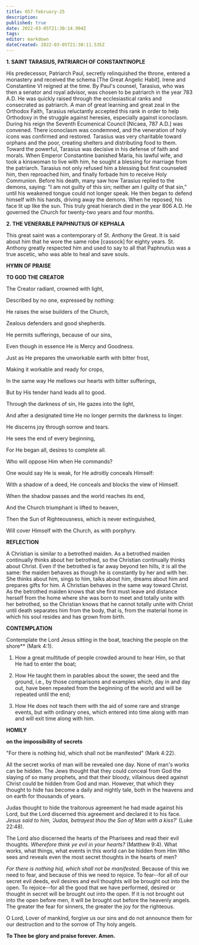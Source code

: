 ```yaml
---
title: 057-february-25
description: 
published: true
date: 2022-03-05T21:30:14.994Z
tags: 
editor: markdown
dateCreated: 2022-03-05T21:30:11.535Z
---
```


**1. SAINT TARASIUS, PATRIARCH OF CONSTANTINOPLE**

His predecessor, Patriarch Paul, secretly relinquished the throne, entered a monastery and received the schema [The Great Angelic Habit]. Irene and Constantine VI reigned at the time. By Paul's counsel, Tarasius, who was then a senator and royal advisor, was chosen to be patriarch in the year 783 A.D. He was quickly raised through the ecclesiastical ranks and consecrated as patriarch. A man of great learning and great zeal in the Orthodox Faith, Tarasius reluctantly accepted this rank in order to help Orthodoxy in the struggle against heresies, especially against iconoclasm. During his reign the Seventh Ecumenical Council [Nicaea, 787 A.D.] was convened. There iconoclasm was condemned, and the veneration of holy icons was confirmed and restored. Tarasius was very charitable toward orphans and the poor, creating shelters and distributing food to them. Toward the powerful, Tarasius was decisive in his defense of faith and morals. When Emperor Constantine banished Maria, his lawful wife, and took a kinswoman to live with him, he sought a blessing for marriage from the patriarch. Tarasius not only refused him a blessing but first counseled him, then reproached him, and finally forbade him to receive Holy Communion. Before his death, many saw how Tarasius replied to the demons, saying: "I am not guilty of this sin; neither am I guilty of that sin," until his weakened tongue could not longer speak. He then began to defend himself with his hands, driving away the demons. When he reposed, his face lit up like the sun. This truly great hierarch died in the year 806 A.D. He governed the Church for twenty-two years and four months.

**2. THE VENERABLE PAPHNUTIUS OF KEPHALA**

This great saint was a contemporary of St. Anthony the Great. It is said about him that he wore the same robe [cassock] for eighty years. St. Anthony greatly respected him and used to say to all that Paphnutius was a true ascetic, who was able to heal and save souls.



**HYMN OF PRAISE**

**TO GOD THE CREATOR**

The Creator radiant, crowned with light,

Described by no one, expressed by nothing:

He raises the wise builders of the Church,

Zealous defenders and good shepherds.

He permits sufferings, because of our sins,

Even though in essence He is Mercy and Goodness.

Just as He prepares the unworkable earth with bitter frost,

Making it workable and ready for crops,

In the same way He mellows our hearts with bitter sufferings,

But by His tender hand leads all to good.

Through the darkness of sin, He gazes into the light,

And after a designated time He no longer permits the darkness to linger.

He discerns joy through sorrow and tears.

He sees the end of every beginning,

For He began all, desires to complete all.

Who will oppose Him when He commands?

One would say He is weak, for He adroitly conceals Himself:

With a shadow of a deed, He conceals and blocks the view of Himself.

When the shadow passes and the world reaches its end,

And the Church triumphant is lifted to heaven,

Then the Sun of Righteousness, which is never extinguished,

Will cover Himself with the Church, as with porphyry.


**REFLECTION**

A Christian is similar to a betrothed maiden. As a betrothed maiden continually thinks about her betrothed, so the Christian continually thinks about Christ. Even if the betrothed is far away beyond ten hills, it is all the same: the maiden behaves as though he is constantly by her and with her. She thinks about him, sings to him, talks about him, dreams about him and prepares gifts for him. A Christian behaves in the same way toward Christ. As the betrothed maiden knows that she first must leave and distance herself from the home where she was born to meet and totally unite with her betrothed, so the Christian knows that he cannot totally unite with Christ until death separates him from the body, that is, from the material home in which his soul resides and has grown from birth.

**CONTEMPLATION**

Contemplate the Lord Jesus sitting in the boat, teaching the people on the shore** (Mark 4:1).

1.  How a great multitude of people crowded around to hear Him, so that He had to enter the boat;

1.  How He taught them in parables about the sower, the seed and the ground, i.e., by those comparisons and examples which, day in and day out, have been repeated from the beginning of the world and will be repeated until the end;

1.  How He does not teach them with the aid of some rare and strange events, but with ordinary ones, which entered into time along with man and will exit time along with him.



**HOMILY**

**on the impossibility of secrets**

"For there is nothing hid, which shall not be manifested" (Mark 4:22).

All the secret works of man will be revealed one day. None of man's works can be hidden. The Jews thought that they could conceal from God the slaying of so many prophets, and that their bloody, villainous deed against Christ could be hidden from God and man. However, that which they thought to hide has become a daily and nightly tale, both in the heavens and on earth for thousands of years.

Judas thought to hide the traitorous agreement he had made against his Lord, but the Lord discerned this agreement and declared it to his face. *Jesus said to him, 'Judas, betrayest thou the Son of Man with a kiss?*' (Luke 22:48).

The Lord also discerned the hearts of the Pharisees and read their evil thoughts. *Wherefore think ye evil in your hearts?* (Matthew 9:4). What works, what things, what events in this world can be hidden from Him Who sees and reveals even the most secret thoughts in the hearts of men?

*For there is nothing hid, which shall not be manifested.* Because of this we need to fear, and because of this we need to rejoice. To fear--for all of our secret evil deeds, evil desires and evil thoughts will be brought out into the open. To rejoice--for all the good that we have performed, desired or thought in secret will be brought out into the open. If it is not brought out into the open before men, it will be brought out before the heavenly angels. The greater the fear for sinners, the greater the joy for the righteous.

O Lord, Lover of mankind, forgive us our sins and do not announce them for our destruction and to the sorrow of Thy holy angels.

**To Thee be glory and praise forever. Amen.**

 
